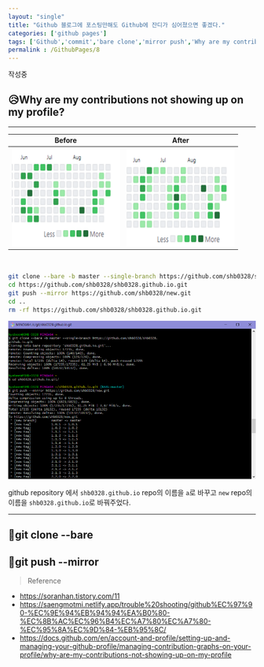 ```yaml
---
layout: "single"
title: "Github 블로그에 포스팅만해도 Github에 잔디가 심어졌으면 좋겠다."
categories: ['github pages']
tags: ['Github','commit','bare clone','mirror push','Why are my contributions not showing up on my profile?']
permalink : /GithubPages/8
---
```


작성중

## 😥Why are my contributions not showing up on my profile?

-----

| Before | After |
| :---: | :---: |
|<img src="/assets/images/210908003951.png" width="220px" height="200px">|<img src="/assets/images/210908010358.png" width="220px" height="200px">|

<br>

```bash
git clone --bare -b master --single-branch https://github.com/shb0328/shb0328.github.io.git
cd https://github.com/shb0328/shb0328.github.io.git
git push --mirror https://github.com/shb0328/new.git
cd ..
rm -rf https://github.com/shb0328/shb0328.github.io.git
```

![210908005039.png](/assets/images/210908005039.png)

github repository 에서 `shb0328.github.io` repo의 이름을 `a`로 바꾸고 `new` repo의 이름을 `shb0328.github.io`로 바꿔주었다.

-----

## 🥕git clone --bare

## 🥕git push --mirror

>Reference
- https://soranhan.tistory.com/11
- https://saengmotmi.netlify.app/trouble%20shooting/github%EC%97%90-%EC%9E%94%EB%94%94%EA%B0%80-%EC%8B%AC%EC%96%B4%EC%A7%80%EC%A7%80-%EC%95%8A%EC%9D%84-%EB%95%8C/
- https://docs.github.com/en/account-and-profile/setting-up-and-managing-your-github-profile/managing-contribution-graphs-on-your-profile/why-are-my-contributions-not-showing-up-on-my-profile